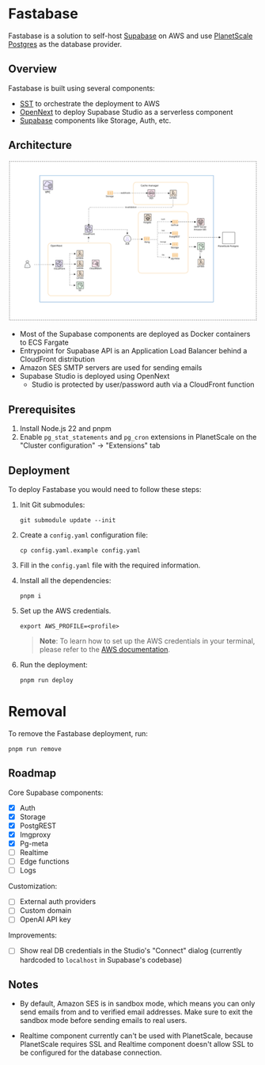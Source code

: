 # Fastabase

Fastabase is a solution to self-host [Supabase](https://supabase.com/) on AWS and use [PlanetScale Postgres](https://planetscale.com/blog/planetscale-for-postgres) as the database provider.

## Overview

Fastabase is built using several components:
- [SST](https://sst.dev/) to orchestrate the deployment to AWS
- [OpenNext](https://opennext.js.org/aws) to deploy Supabase Studio as a serverless component
- [Supabase](https://github.com/supabase/supabase) components like Storage, Auth, etc.


## Architecture

![diagram](/docs/images/architecture.svg)

- Most of the Supabase components are deployed as Docker containers to ECS Fargate
- Entrypoint for Supabase API is an Application Load Balancer behind a CloudFront distribution
- Amazon SES SMTP servers are used for sending emails
- Supabase Studio is deployed using OpenNext
  - Studio is protected by user/password auth via a CloudFront function

## Prerequisites

1. Install Node.js 22 and pnpm
2. Enable `pg_stat_statements` and `pg_cron` extensions in PlanetScale on the "Cluster configuration" -> "Extensions" tab

## Deployment

To deploy Fastabase you would need to follow these steps:

1. Init Git submodules:
    ```shell
    git submodule update --init
    ```

2. Create a `config.yaml` configuration file:
    ```
    cp config.yaml.example config.yaml
    ```

3. Fill in the `config.yaml` file with the required information.

4. Install all the dependencies:
    ```shell
    pnpm i
    ```

5. Set up the AWS credentials.
    ```shell
    export AWS_PROFILE=<profile>
    ```
    > **Note**: To learn how to set up the AWS credentials in your terminal, please refer to the [AWS documentation](https://docs.aws.amazon.com/cli/latest/userguide/cli-configure-files.html).

6. Run the deployment:
    ```shell
    pnpm run deploy
    ```

# Removal

To remove the Fastabase deployment, run:
```shell
pnpm run remove
```

## Roadmap

Core Supabase components:
- [x] Auth
- [x] Storage
- [x] PostgREST
- [x] Imgproxy
- [x] Pg-meta
- [ ] Realtime
- [ ] Edge functions
- [ ] Logs

Customization:
- [ ] External auth providers
- [ ] Custom domain
- [ ] OpenAI API key

Improvements:
- [ ] Show real DB credentials in the Studio's "Connect" dialog (currently hardcoded to `localhost` in Supabase's codebase)

## Notes

- By default, Amazon SES is in sandbox mode, which means you can only send emails from and to verified email addresses. Make sure to exit the sandbox mode before sending emails to real users.

- Realtime component currently can't be used with PlanetScale, because PlanetScale requires SSL and Realtime component doesn't allow SSL to be configured for the database connection.
